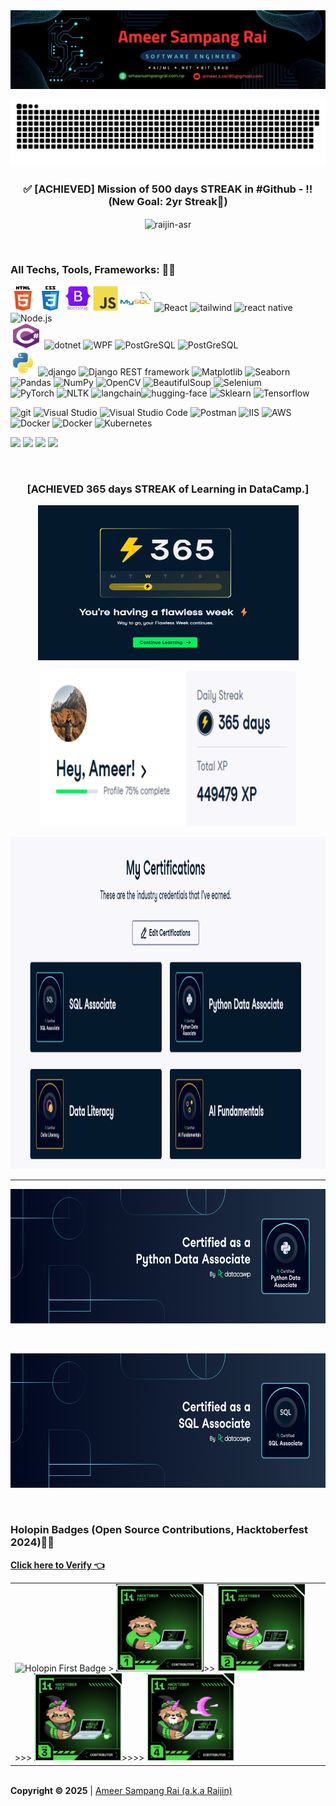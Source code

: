 
<img align="center" src="/Images/Updated LinkedIn Banner.png" alt="raijin-asr"/> 
</br>

![snake gif](https://github.com/raijin-asr/raijin-asr/blob/output/github-snake-dark.svg)

<h3 align="center">✅ [ACHIEVED] Mission of 500 days STREAK in #Github - !! (New Goal: 2yr Streak🚀)</h3>
            <p align="center"><img align="center" src="https://github-readme-streak-stats.herokuapp.com/?user=raijin-asr&theme=dark" alt="raijin-asr"/> </p>
<br>
<h3 align="left">All Techs, Tools, Frameworks: 🚀🤖</h3>
<p>
<img src="https://raw.githubusercontent.com/devicons/devicon/master/icons/html5/html5-original-wordmark.svg" alt="html5" width="40" height="40"/> 
<img src="https://raw.githubusercontent.com/devicons/devicon/master/icons/css3/css3-original-wordmark.svg" alt="css3" width="40" height="40"/> 
<img src="https://raw.githubusercontent.com/devicons/devicon/master/icons/bootstrap/bootstrap-original-wordmark.svg" alt="bootstrap" width="40" height="40"/>
<img src="https://raw.githubusercontent.com/devicons/devicon/master/icons/javascript/javascript-original.svg" alt="javascript" width="40" height="40"/>
<img src="https://raw.githubusercontent.com/devicons/devicon/master/icons/mysql/mysql-original-wordmark.svg" alt="mysql" width="50" height="40"/>
<img src="https://upload.wikimedia.org/wikipedia/commons/a/a7/React-icon.svg" alt="React" width="50" height="40"/>
<img src="https://encrypted-tbn0.gstatic.com/images?q=tbn:ANd9GcTB0tArCfnKpStvnkv2gQtLAN56aWmJ4e5mCQ&s" alt="tailwind" width="60" height="40"/>
<img src="https://pssolutions.me/wp-content/uploads/2023/01/React-Native-Logo.png" alt="react native" width="70" height="40"/>
<img src="https://www.vectorlogo.zone/logos/nodejs/nodejs-icon.svg" alt="Node.js" width="50" height="40"/> 
</br>

<img src="https://raw.githubusercontent.com/devicons/devicon/master/icons/csharp/csharp-original.svg" alt="csharp" width="50" height="40"/> 
<img src="https://encrypted-tbn0.gstatic.com/images?q=tbn:ANd9GcRMGA5shygqxDYDkzwzTWLWF97H01VLuD_s9Q&s" alt="dotnet" width="50" height="40"/>
<img src="https://eternitech.com/wp-content/uploads/2023/01/WPF-logo.png" alt="WPF" width="60" height="40"/>
<img src="https://logowik.com/content/uploads/images/microsoft-sql-server4529.jpg" alt="PostGreSQL" width="60" height="40"/>  
<img src="https://www.vectorlogo.zone/logos/postgresql/postgresql-icon.svg" alt="PostGreSQL" width="40" height="40"/>  
</br>

<img src="https://raw.githubusercontent.com/devicons/devicon/master/icons/python/python-original.svg" alt="python" width="40" height="40"/> 
<img src="https://cdn.worldvectorlogo.com/logos/django.svg" alt="django" width="40" height="40"/> 
<img src="https://storage.caktusgroup.com/media/blog-images/drf-logo2.png" alt="Django REST framework" width="70" height="40"/>
<img src="https://upload.wikimedia.org/wikipedia/commons/8/84/Matplotlib_icon.svg" alt="Matplotlib" width="40" height="40"/>
<img src="https://pyfi.com/cdn/shop/articles/seaborn.webp?v=1711983007" alt="Seaborn" width="60" height="40"/>
<img src="https://encrypted-tbn0.gstatic.com/images?q=tbn:ANd9GcQ-NEICv1aGTvDRncdvM_fXoah5SNWx4pXAvg&s" alt="Pandas" width="60" height="40"/>
<img src="https://www.vectorlogo.zone/logos/numpy/numpy-icon.svg" alt="NumPy" width="40" height="40"/> 
<img src="https://www.vectorlogo.zone/logos/opencv/opencv-icon.svg" alt="OpenCV" width="40" height="40"/> 
<img src="https://datascientest.com/en/files/2024/01/beautiful-soup.png" alt="BeautifulSoup" width="70" height="40"/>
<img src="https://www.selenium.dev/images/selenium_logo_square_green.png" alt="Selenium" width="40" height="40"/>
</br>

<img src="https://pytorch.org/assets/images/pytorch-logo.png" alt="PyTorch" width="40" height="40"/>
<img src="https://miro.medium.com/v2/resize:fit:592/1*5dQO7LHrsy3lIi2d0bgRLw.png" alt="NLTK" width="60" height="40"/>
<img src="https://encrypted-tbn0.gstatic.com/images?q=tbn:ANd9GcTBTTRnKF1tRLansGww8kk6ceZvxZNs4D2tLyOHorQusfUAfzYq7bIt-fftRRIkfuE7VHU" alt="langchain" width="60" height="40"/><img src="https://encrypted-tbn0.gstatic.com/images?q=tbn:ANd9GcROmjEBevfH7YP-AnIbZrxkvnBfXRsAP5EvhQ&s" alt="hugging-face" width="70" height="40"/>
<img src="https://encrypted-tbn0.gstatic.com/images?q=tbn:ANd9GcT1sCijPrOxnada_am3uljlfOn23Ku-mAZ7_xq5jg59uBt5QCLTB1lbRtk5RIBkcHc3OJ4" alt="Sklearn" width="70" height="40"/>
<img src="https://blog.paperspace.com/content/images/size/w1050/2021/01/0_szgpfwmBY_CuZwP8-2.png" alt="Tensorflow" width="70" height="40"/>
</br>

<img src="https://www.vectorlogo.zone/logos/git-scm/git-scm-icon.svg" alt="git" width="40" height="40"/> </a> 
<img src="https://upload.wikimedia.org/wikipedia/commons/thumb/5/59/Visual_Studio_Icon_2019.svg/512px-Visual_Studio_Icon_2019.svg.png" alt="Visual Studio" width="40" height="40"/>
<img src="https://www.vectorlogo.zone/logos/visualstudio_code/visualstudio_code-icon.svg" alt="Visual Studio Code" width="40" height="40"/>
<img src="https://www.vectorlogo.zone/logos/getpostman/getpostman-icon.svg" alt="Postman" width="40" height="40"/>
<img src="https://www.vectorlogo.zone/logos/microsoft/microsoft-icon.svg" alt="IIS" width="40" height="40"/>
<img src="https://logos-world.net/wp-content/uploads/2021/08/Amazon-Web-Services-AWS-Logo.png" alt="AWS" width="60" height="40"/>
<img src="https://www.vectorlogo.zone/logos/docker/docker-icon.svg" alt="Docker" width="50" height="40"/>
<img src="https://cdn.prod.website-files.com/65cc1a5539029072432d96ce/664e87adb2beaf8e46cc39cd_16x9-Azure-cloud.webp" alt="Docker" width="60" height="40"/>
<img src="https://i0.wp.com/codeblog.dotsandbrackets.com/wp-content/uploads/2017/07/kubernetes.jpg?fit=821%2C714&ssl=1" alt="Kubernetes" width="60" height="40"/>
</p>

<p>
<img src="https://img.shields.io/badge/Wordpress-21759B?style=for-the-badge&logo=wordpress&logoColor=white" />  
<img src="https://img.shields.io/badge/Windows-0078D6?style=for-the-badge&logo=windows&logoColor=white" /> 
<img src="https://img.shields.io/badge/Ubuntu-E95420?style=for-the-badge&logo=ubuntu&logoColor=white" />
<img src="https://img.shields.io/badge/GitHub-100000?style=for-the-badge&logo=github&logoColor=white" />
</p></br>

<h3 align="center"> [ACHIEVED 365 days STREAK of Learning in DataCamp.]</h3>
<p align="center"><img  width="417" height="248" alt="365 ss2" src="/365 Streak/365.png" /></p>
<p align="center"><img  width="410" height="248" alt="365" src="/365 Streak/365 ss2.png" /></p>
<p align="center"><img width="736" height="532" alt="365 ss6" src="/365 Streak/365 ss6.png" /></p>
<hr>

<p align="center"><img width="800" height="215" alt="Python Data Associate" src="/Images/Python Data Associate - Twitter.png" /></p>
</br>
<p align="center"><img width="800" height="215" alt="SQL Associate" src="/Images/SQL Associate - Twitter.png" /></p>

</br>
<h3 align="left">Holopin Badges (Open Source Contributions, Hacktoberfest 2024)🧑‍💻</h3>
    <a href="https://www.holopin.io/@raijin_asr#badges"><b>Click here to Verify 👈</b></a></br>
    <table>
    <tr>
        <td>
            <img src="https://assets.holopin.io/hf2024levels/level0-sloth-hello-0-0-0-0.webp" alt="Holopin First Badge" width="140" height="140"/> >
            <img src="/Images/Holopin first badge1.png" alt="Holopin First Badge" width="140" height="140"/>>>
            <img src="/Images/level 2 sloth.png" alt="Holopin First Badge" width="140" height="140"/>>>>
            <img src="/Images/level 3 sloth.png" alt="Holopin First Badge" width="140" height="140"/>>>>>
            <img src="/Images/level 4 badge.png" alt="Holopin First Badge" width="140" height="140"/>
         </td>
    </tr>
</table>
   <br> 
<b>Copyright &copy; 2025</b> | <a href="https://ameersampangrai.com.np/"> Ameer Sampang Rai (a.k.a Raijin) </a>
